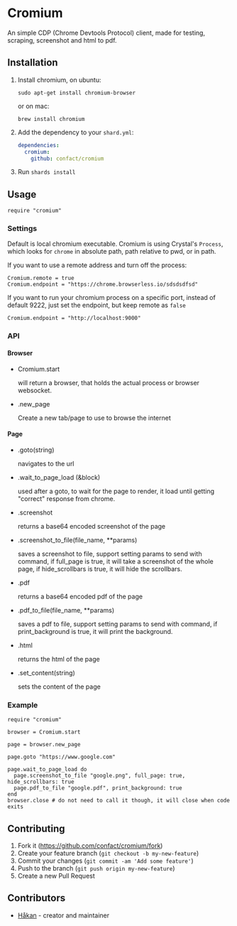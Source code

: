 # Cromium

An simple CDP (Chrome Devtools Protocol) client, made for testing, scraping, screenshot and html to pdf.

## Installation

1. Install chromium, on ubuntu:
   ```
   sudo apt-get install chromium-browser
   ```
   or on mac:
   ```
   brew install chromium
   ```

2. Add the dependency to your `shard.yml`:

   ```yaml
   dependencies:
     cromium:
       github: confact/cromium
   ```

3. Run `shards install`

## Usage

```crystal
require "cromium"
```

### Settings

Default is local chromium executable. Cromium is using Crystal's `Process`, which looks for `chrome` in absolute path, path relative to pwd, or in path.

If you want to use a remote address and turn off the process:
```
Cromium.remote = true
Cromium.endpoint = "https://chrome.browserless.io/sdsdsdfsd"
```

If you want to run your chromium process on a specific port, instead of default 9222, just set the endpoint, but keep remote as `false`
```
Cromium.endpoint = "http://localhost:9000"
```

### API

#### Browser

* Cromium.start
  
  will return a browser, that holds the actual process or browser websocket.

* .new_page
  
  Create a new tab/page to use to browse the internet

#### Page

* .goto(string)
  
  navigates to the url

* .wait_to_page_load (&block)
  
  used after a goto, to wait for the page to render, it load until getting "correct" response from chrome.

* .screenshot
    
  returns a base64 encoded screenshot of the page

* .screenshot_to_file(file_name, **params)
    
  saves a screenshot to file, support setting params to send with command, if full_page is true, it will take a screenshot of the whole page, if hide_scrollbars is true, it will hide the scrollbars.

* .pdf
      
  returns a base64 encoded pdf of the page

* .pdf_to_file(file_name, **params)
      
  saves a pdf to file, support setting params to send with command, if print_background is true, it will print the background.

* .html
  
  returns the html of the page

* .set_content(string)
  
  sets the content of the page

### Example

```
require "cromium"

browser = Cromium.start

page = browser.new_page

page.goto "https://www.google.com"

page.wait_to_page_load do
  page.screenshot_to_file "google.png", full_page: true, hide_scrollbars: true
  page.pdf_to_file "google.pdf", print_background: true
end
browser.close # do not need to call it though, it will close when code exits

```

## Contributing

1. Fork it (<https://github.com/confact/cromium/fork>)
2. Create your feature branch (`git checkout -b my-new-feature`)
3. Commit your changes (`git commit -am 'Add some feature'`)
4. Push to the branch (`git push origin my-new-feature`)
5. Create a new Pull Request

## Contributors

- [Håkan](https://github.com/confact) - creator and maintainer
